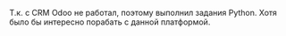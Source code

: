 Т.к. с CRM Odoo не работал, поэтому выполнил задания Python. Хотя было бы интересно порабать с данной платформой.
